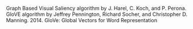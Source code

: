 Graph Based Visual Saliency algorithm by J. Harel, C. Koch, and P. Perona.
GloVE algorithm by Jeffrey Pennington, Richard Socher, and Christopher D. Manning. 2014. GloVe: Global Vectors for Word Representation
